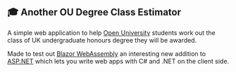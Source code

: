 ﻿## 🎓 Another OU Degree Class Estimator

A simple web application to help <a href="https://www.open.ac.uk">Open University</a> students work out the class of UK undergraduate honours degree they will be awarded.

Made to test out <a href="https://dotnet.microsoft.com/apps/aspnet/web-apps/blazor">Blazor WebAssembly</a> an interesting new addition to <a href="https://dotnet.microsoft.com/apps/aspnet">ASP.NET</a> which lets you write web apps with C# and .NET on the client side.

